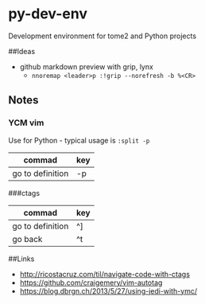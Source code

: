 # py-dev-env

Development environment for tome2 and Python projects

##Ideas
- github markdown preview with grip, lynx
    - `nnoremap <leader>p :!grip --norefresh -b %<CR>`

## Notes

### YCM vim
Use for Python - typical usage is `:split -p`

|commad | key |
|---|---|
| go to definition | -p |

###ctags

|commad | key |
|---|---|
| go to definition | ^]|
| go back | ^t |

##Links

- http://ricostacruz.com/til/navigate-code-with-ctags
- https://github.com/craigemery/vim-autotag
- https://blog.dbrgn.ch/2013/5/27/using-jedi-with-ymc/
